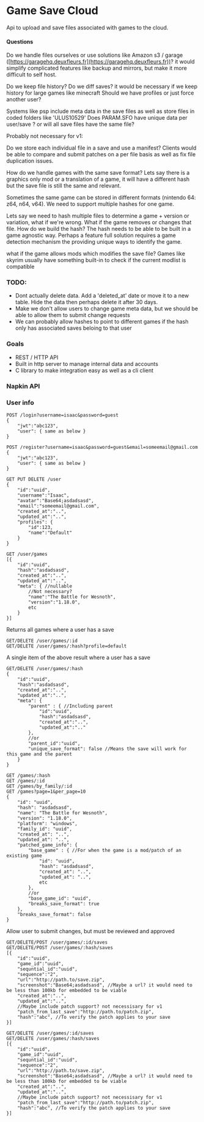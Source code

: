 # Game Save Cloud
Api to upload and save files associated with games to the cloud. 

#### Questions
Do we handle files ourselves or use solutions like Amazon s3 / garage ([https://garagehq.deuxfleurs.fr](https://garagehq.deuxfleurs.fr))? 
it would simplify complicated features like backup and mirrors, but make it more difficult to self host. 

Do we keep file history?
Do we diff saves? it would be necessary if we keep history for large games like minecraft
Should we have profiles or just force another user?

Systems like psp include meta data in the save files as well as store files in coded folders like 'ULUS10529'
Does PARAM.SFO have unique data per user/save ? or will all save files have the same file?

Probably not necessary for v1:

Do we store each individual file in a save and use a manifest?
Clients would be able to compare and submit patches on a per file basis as well as fix file duplication issues.

How do we handle games with the same save format? Lets say there is a graphics only mod or a translation of a game, it will have
a different hash but the save file is still the same and relevant. 

Sometimes the same game can be stored in different formats (nintendo 64: z64, n64, v64). We need to support multiple hashes for one game.

Lets say we need to hash multiple files to determine a game + version or variation, what if we're wrong. What if the game removes or changes that file. How do we build the hash?
The hash needs to be able to be built in a game agnostic way. Perhaps a feature full solution requires a game detection mechanism the providing unique ways to identify the game. 

what if the game allows mods which modifies the save file?
Games like skyrim usually have something built-in to check if the current modlist is compatible

### TODO:
* Dont actually delete data. Add a 'deleted_at' date or move it to a new table. Hide the data then perhaps delete it after 30 days.
* Make we don't allow users to change game meta data, but we should be able to allow them to submit change requests
* We can probably allow hashes to point to different games if the hash only has associated saves beloing to that user

### Goals
* REST / HTTP API 
* Built in http server to manage internal data and accounts
* C library to make integration easy as well as a cli client


### Napkin API


### User info
```
POST /login?username=isaac&password=guest
{
    "jwt":"abc123",
    "user": { same as below }
}
```

```
POST /register?username=isaac&password=guest&email=someemail@gmail.com
{
    "jwt":"abc123",
    "user": { same as below }
}
```

```
GET PUT DELETE /user
{
    "id":"uuid",
    "username":"Isaac",
    "avatar":"Base64;asdadsasd",
    "email":"someemail@gmail.com",
    "created_at":"..",
    "updated_at":"..",
    "profiles": {
        "id":123,
        "name":"Default"
    }
}
```

```
GET /user/games
[{
    "id":"uuid",
    "hash":"asdadsasd",
    "created_at":"..",
    "updated_at":"..",
    "meta": { //nullable
        //Not necessary?
        "name":"The Battle for Wesnoth",
        "version":"1.18.0",
        etc
    }
}]
```
Returns all games where a user has a save

```
GET/DELETE /user/games/:id
GET/DELETE /user/games/:hash?profile=default
```
A single item of the above result where a user has a save

```
GET/DELETE /user/games/:hash
{
    "id":"uuid",
    "hash":"asdadsasd",
    "created_at":"..",
    "updated_at":"..",
    "meta": {
        "parent" : { //Including parent 
            "id":"uuid",
            "hash":"asdadsasd",
            "created_at":"..",
            "updated_at":".."
        },
        //or
        "parent_id":"uuid",
        "unique_save_format": false //Means the save will work for this game and the parent
    }
}
```


```
GET /games/:hash
GET /games/:id
GET /games/by_family/:id
GET /games?page=1&per_page=10
{
    "id": "uuid",
    "hash": "asdadsasd",
    "name": "The Battle for Wesnoth",
    "version": "1.18.0",
    "platform": "windows",
    "family_id": "uuid",
    "created_at": "..",
    "updated_at": "..",
    "patched_game_info": {
        "base_game" : { //For when the game is a mod/patch of an existing game
            "id": "uuid",
            "hash": "asdadsasd",
            "created_at": "..",
            "updated_at": "..",
            etc
        },
        //or
        "base_game_id": "uuid",
        "breaks_save_format": true
    },
    "breaks_save_format": false
}
```
Allow user to submit changes, but must be reviewed and approved

```
GET/DELETE/POST /user/games/:id/saves
GET/DELETE/POST /user/games/:hash/saves
[{
    "id":"uuid",
    "game_id":"uuid",
    "sequntial_id":"uuid",
    "sequence":"2",
    "url":"http://path.to/save.zip",
    "screenshot":"Base64;asdadsasd", //Maybe a url? it would need to be less than 100kb for embedded to be viable
    "created_at":"..",
    "updated_at":"..",
    //Maybe include patch support? not necessisary for v1
    "patch_from_last_save":"http://path.to/patch.zip",
    "hash":"abc", //To verify the patch applies to your save
}]
```

```
GET/DELETE /user/games/:id/saves
GET/DELETE /user/games/:hash/saves
[{
    "id":"uuid",
    "game_id":"uuid",
    "sequntial_id":"uuid",
    "sequence":"2",
    "url":"http://path.to/save.zip",
    "screenshot":"Base64;asdadsasd", //Maybe a url? it would need to be less than 100kb for embedded to be viable
    "created_at":"..",
    "updated_at":"..",
    //Maybe include patch support? not necessisary for v1
    "patch_from_last_save":"http://path.to/patch.zip",
    "hash":"abc", //To verify the patch applies to your save
}]
```
